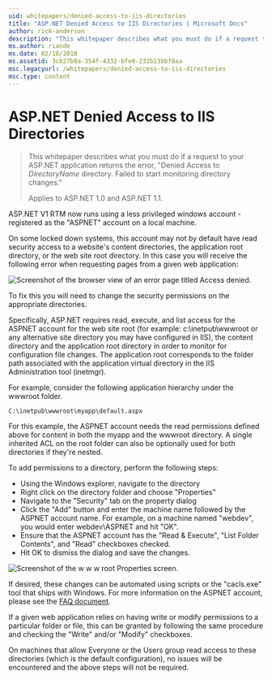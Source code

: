 ```yaml
---
uid: whitepapers/denied-access-to-iis-directories
title: "ASP.NET Denied Access to IIS Directories | Microsoft Docs"
author: rick-anderson
description: "This whitepaper describes what you must do if a request to your ASP.NET application returns the error, “Denied Access to DirectoryName directory. Failed to s..."
ms.author: riande
ms.date: 02/10/2010
ms.assetid: 3cb27b8a-354f-4332-bfe0-232b13bbf8aa
msc.legacyurl: /whitepapers/denied-access-to-iis-directories
msc.type: content
---
```

# ASP.NET Denied Access to IIS Directories

> This whitepaper describes what you must do if a request to your ASP.NET application returns the error, "Denied Access to *DirectoryName* directory. Failed to start monitoring directory changes."
> 
> Applies to ASP.NET 1.0 and ASP.NET 1.1.

ASP.NET V1 RTM now runs using a less privileged windows account - registered as the "ASPNET" account on a local machine.

On some locked down systems, this account may not by default have read security access to a website's content directories, the application root directory, or the web site root directory. In this case you will receive the following error when requesting pages from a given web application:

![Screenshot of the browser view of an error page titled Access denied.](denied-access-to-iis-directories/_static/image1.jpg)

To fix this you will need to change the security permissions on the appropriate directories.

Specifically, ASP.NET requires read, execute, and list access for the ASPNET account for the web site root (for example: c:\inetpub\wwwroot or any alternative site directory you may have configured in IIS), the content directory and the application root directory in order to monitor for configuration file changes. The application root corresponds to the folder path associated with the application virtual directory in the IIS Administration tool (inetmgr).

For example, consider the following application hierarchy under the wwwroot folder.

`C:\inetpub\wwwroot\myapp\default.aspx`

For this example, the ASPNET account needs the read permissions defined above for content in both the myapp and the wwwroot directory. A single inherited ACL on the root folder can also be optionally used for both directories if they're nested.

To add permissions to a directory, perform the following steps:

- Using the Windows explorer, navigate to the directory
- Right click on the directory folder and choose "Properties"
- Navigate to the "Security" tab on the property dialog
- Click the "Add" button and enter the machine name followed by the ASPNET account name. For example, on a machine named "webdev", you would enter webdev\ASPNET and hit "OK".
- Ensure that the ASPNET account has the "Read &amp; Execute", "List Folder Contents", and "Read" checkboxes checked.
- Hit OK to dismiss the dialog and save the changes.

![Screenshot of the w w w root Properties screen.](denied-access-to-iis-directories/_static/image2.jpg)

If desired, these changes can be automated using scripts or the "cacls.exe" tool that ships with Windows. For more information on the ASPNET account, please see the [FAQ document](https://go.microsoft.com/fwlink/?LinkId=5828).

If a given web application relies on having write or modify permissions to a particular folder or file, this can be granted by following the same procedure and checking the "Write" and/or "Modify" checkboxes.

On machines that allow Everyone or the Users group read access to these directories (which is the default configuration), no issues will be encountered and the above steps will not be required.
